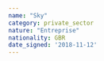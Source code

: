```yaml
---
name: "Sky"
category: private_sector
nature: "Entreprise"
nationality: GBR
date_signed: '2018-11-12'
---
```

    